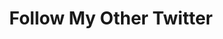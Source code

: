 ---
ee_id: '100'
site: '1'
type: '2'
url: 2011-194-follow-my-other-twitter
title: Follow My Other Twitter
year: '2011'
display_year: '2011'
medium: 'Search for social media network. '
dims: ''
pitch: ''
ps: ''
live_url: http://twitter.com/#!/search/%22follow%20my%20other%20twitter%22
related: ''
youtube: ''
related_code: ''
imgs: follow-my-other-twitter-2011-194-screenshot-database-ih.jpg
subheading: ''
download: ''
add_credit: ''
commission: ''
layout: things-i-made
---